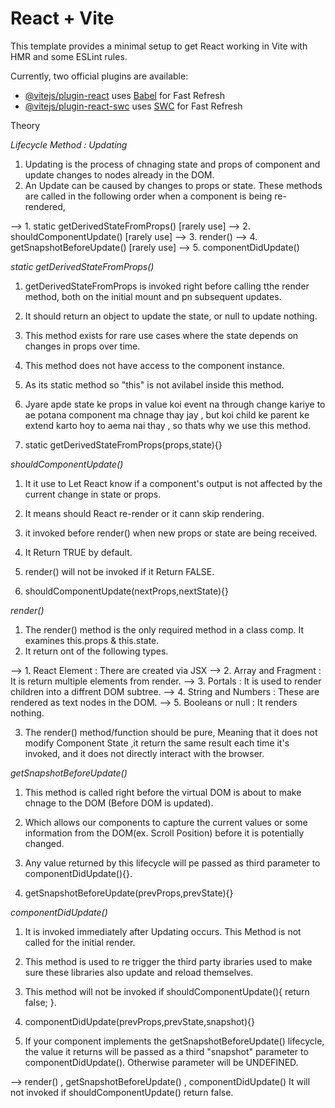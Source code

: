 # React + Vite

This template provides a minimal setup to get React working in Vite with HMR and some ESLint rules.

Currently, two official plugins are available:

- [@vitejs/plugin-react](https://github.com/vitejs/vite-plugin-react/blob/main/packages/plugin-react/README.md) uses [Babel](https://babeljs.io/) for Fast Refresh
- [@vitejs/plugin-react-swc](https://github.com/vitejs/vite-plugin-react-swc) uses [SWC](https://swc.rs/) for Fast Refresh


Theory

_Lifecycle Method : Updating_

1. Updating is the process of chnaging state and props of component and update changes to nodes already in the DOM.
2. An Update can be caused by changes to props or state. These methods are called in the following order when a component is being re-rendered,


--> 1. static getDerivedStateFromProps() [rarely use]
--> 2. shouldComponentUpdate() [rarely use]
--> 3. render()
--> 4. getSnapshotBeforeUpdate() [rarely use]
--> 5. componentDidUpdate()


_static getDerivedStateFromProps()_

1. getDerivedStateFromProps is invoked right before calling tthe render method, both on the initial mount and pn subsequent updates. 
2. It should return an object to update the state, or null to update nothing. 
3. This method exists for rare use cases where the state depends on changes in props over time. 
4. This method does not have access to the component instance.
5. As its static method so "this" is not avilabel inside this method.
6. Jyare apde state ke props in value koi event na through
change kariye to ae potana component ma chnage thay jay , but koi child ke parent ke extend karto hoy to aema nai thay , so thats why we use this method.

7. static getDerivedStateFromProps(props,state){}


_shouldComponentUpdate()_

1. It it use to Let React know if a component's output is not affected by the current change in state or props.
2. It means should React re-render or it cann skip rendering.
3. it invoked before render() when new props or state are being received.
4. It Return TRUE by default.
5. render() will not be invoked if it Return FALSE.

6. shouldComponentUpdate(nextProps,nextState){}


_render()_

1. The render() method is the only required method in a class comp. It examines this.props & this.state.
2. It return ont of the following types.

--> 1. React Element :  There are created via JSX
--> 2. Array and Fragment : It is return multiple elements from render.
--> 3. Portals : It is used to render children into a diffrent DOM subtree.
--> 4. String and Numbers : These are rendered as text nodes in the DOM.
--> 5. Booleans or null : It renders nothing.

3. The render() method/function should be pure, Meaning that it does not modify Component State ,it return the same result each time it's invoked, and it does not directly interact with the browser.


_getSnapshotBeforeUpdate()_

1. This method is called right before the virtual DOM is about to make chnage to the DOM (Before DOM is updated).
2. Which allows our components to capture the current values or some information from the DOM(ex. Scroll Position) before it is potentially changed.
3. Any value returned by this lifecycle will pe passed as third parameter to componentDidUpdate(){}.

4. getSnapshotBeforeUpdate(prevProps,prevState){}


_componentDidUpdate()_

1. It is invoked immediately after Updating occurs. This Method is not called for the initial render.
2. This method is used to re trigger the third party ibraries used to make sure these libraries also update and reload themselves.
3. This method will not be invoked if shouldComponentUpdate(){ return false; }.

4. componentDidUpdate(prevProps,prevState,snapshot){}

5. If your component implements the getSnapshotBeforeUpdate() lifecycle, the value it returns will be passed as a third "snapshot" parameter to componentDidUpdate(). Otherwise parameter will be UNDEFINED.


--> render() , getSnapshotBeforeUpdate() , componentDidUpdate() It will not invoked if shouldComponentUpdate() return false.

